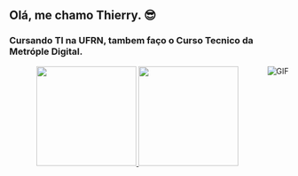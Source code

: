 ## Olá, me chamo Thierry. 😎

### Cursando TI na UFRN, tambem faço o Curso Tecnico da Metróple Digital.

<div>
  <img align="right" alt="GIF" src="https://media.giphy.com/media/GRVM7bxdn7yEFWTN6i/giphy.gif" />
</div>

<div align="center">
  <a href="https://github.com/thyevidal">
  <img height="180em" src="https://github-readme-stats.vercel.app/api?username=thyevidal&show_icons=true&theme=dracula&include_all_commits=true&count_private=true"/>
  <img height="180em" src="https://github-readme-stats.vercel.app/api/top-langs/?username=thyevidal&layout=compact&langs_count=7&theme=dracula"/>
</div>
